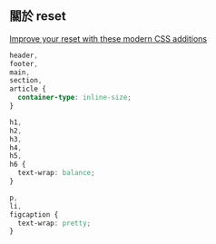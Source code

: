 ## 關於 reset

[Improve your reset with these modern CSS additions](https://www.youtube.com/watch?v=eWmDW4zEXt4)

```css
header,
footer,
main,
section,
article {
  container-type: inline-size;
}

h1,
h2,
h3,
h4,
h5,
h6 {
  text-wrap: balance;
}

p,
li,
figcaption {
  text-wrap: pretty;
}
```
